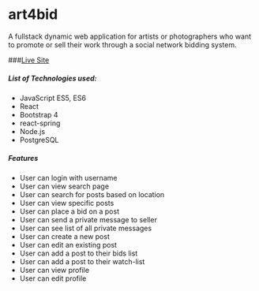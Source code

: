 # art4bid

A fullstack dynamic web application for artists or photographers who want to promote or sell their work through a social network bidding system.

###[Live Site](http://art4bid.seongkevinlee.com)

##### List of Technologies used:
* JavaScript ES5, ES6
* React
* Bootstrap 4
* react-spring
* Node.js
* PostgreSQL

##### Features
* User can login with username
* User can view search page
* User can search for posts based on location
* User can view specific posts
* User can place a bid on a post
* User can send a private message to seller
* User can see list of all private messages
* User can create a new post
* User can edit an existing post
* User can add a post to their bids list
* User can add a post to their watch-list
* User can view profile
* User can edit profile
